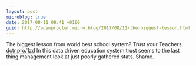 ```yaml
---
layout: post
microblog: true
date: 2017-08-11 08:41 +0100
guid: http://adamprocter.micro.blog/2017/08/11/the-biggest-lesson.html
---
```

The biggest lesson from world best school system? Trust your Teachers. [dctr.pro/1zd](http://dctr.pro/1zd) In this data driven education system trust seems to the last thing management look at just poorly gathered stats. Shame. 
